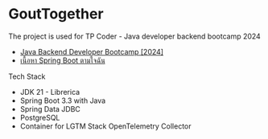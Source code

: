 # GoutTogether

The project is used for TP Coder - Java developer backend bootcamp 2024

- [Java Backend Developer Bootcamp \[2024\]](https://youtube.com/playlist?list=PLm3A9eDaMzukMQtdDoeOR-HbFN35vieQY&si=hRd4ilmgDyedzuZG)
- [เนื้อหา Spring Boot ตามใจฉัน](https://youtube.com/playlist?list=PLm3A9eDaMzum5fChmohnoWscmRHaK9aOJ&si=LmNP53nwRG-kLVJD)

Tech Stack
- JDK 21 - Librerica
- Spring Boot 3.3 with Java
- Spring Data JDBC
- PostgreSQL
- Container for LGTM Stack OpenTelemetry Collector
